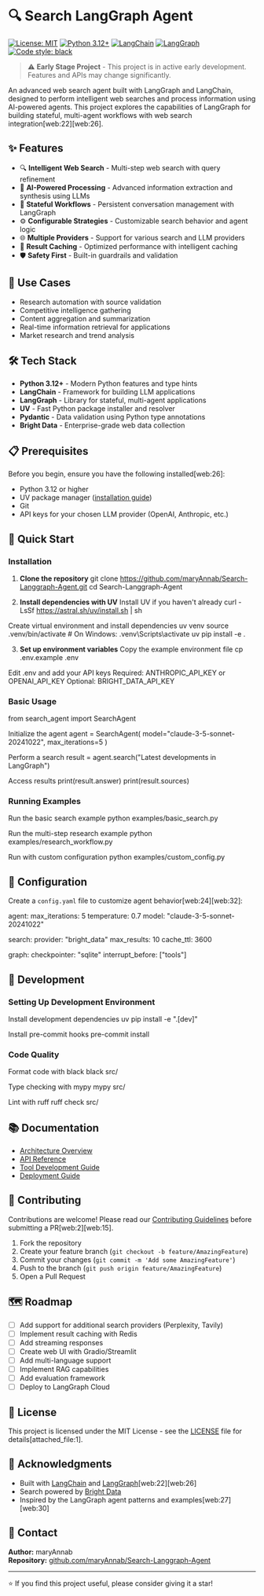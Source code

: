 # 🔍 Search LangGraph Agent

[![License: MIT](https://img.shields.io/badge/License-MIT-yellow.svg)](https://opensource.org/licenses/MIT)
[![Python 3.12+](https://img.shields.io/badge/python-3.12+-blue.svg)](https://www.python.org/downloads/)
[![LangChain](https://img.shields.io/badge/LangChain-🦜-green.svg)](https://www.langchain.com/)
[![LangGraph](https://img.shields.io/badge/LangGraph-🕸️-orange.svg)](https://langchain-ai.github.io/langgraph/)
[![Code style: black](https://img.shields.io/badge/code%20style-black-000000.svg)](https://github.com/psf/black)

> ⚠️ **Early Stage Project** - This project is in active early development. Features and APIs may change significantly.

An advanced web search agent built with LangGraph and LangChain, designed to perform intelligent web searches and process information using AI-powered agents. This project explores the capabilities of LangGraph for building stateful, multi-agent workflows with web search integration[web:22][web:26].

## ✨ Features

- 🔍 **Intelligent Web Search** - Multi-step web search with query refinement
- 🤖 **AI-Powered Processing** - Advanced information extraction and synthesis using LLMs
- 🔄 **Stateful Workflows** - Persistent conversation management with LangGraph
- ⚙️ **Configurable Strategies** - Customizable search behavior and agent logic
- 🌐 **Multiple Providers** - Support for various search and LLM providers
- 💾 **Result Caching** - Optimized performance with intelligent caching
- 🛡️ **Safety First** - Built-in guardrails and validation

## 🎯 Use Cases

- Research automation with source validation
- Competitive intelligence gathering
- Content aggregation and summarization
- Real-time information retrieval for applications
- Market research and trend analysis

## 🛠️ Tech Stack

- **Python 3.12+** - Modern Python features and type hints
- **LangChain** - Framework for building LLM applications
- **LangGraph** - Library for stateful, multi-agent applications
- **UV** - Fast Python package installer and resolver
- **Pydantic** - Data validation using Python type annotations
- **Bright Data** - Enterprise-grade web data collection

## 📋 Prerequisites

Before you begin, ensure you have the following installed[web:26]:

- Python 3.12 or higher
- UV package manager ([installation guide](https://github.com/astral-sh/uv))
- Git
- API keys for your chosen LLM provider (OpenAI, Anthropic, etc.)

## 🚀 Quick Start

### Installation

1. **Clone the repository**
git clone https://github.com/maryAnnab/Search-Langgraph-Agent.git
cd Search-Langgraph-Agent


2. **Install dependencies with UV**
Install UV if you haven't already
curl -LsSf https://astral.sh/uv/install.sh | sh

Create virtual environment and install dependencies
uv venv
source .venv/bin/activate # On Windows: .venv\Scripts\activate
uv pip install -e .


3. **Set up environment variables**
Copy the example environment file
cp .env.example .env

Edit .env and add your API keys
Required: ANTHROPIC_API_KEY or OPENAI_API_KEY
Optional: BRIGHT_DATA_API_KEY

### Basic Usage

from search_agent import SearchAgent

Initialize the agent
agent = SearchAgent(
model="claude-3-5-sonnet-20241022",
max_iterations=5
)

Perform a search
result = agent.search("Latest developments in LangGraph")

Access results
print(result.answer)
print(result.sources)


### Running Examples

Run the basic search example
python examples/basic_search.py

Run the multi-step research example
python examples/research_workflow.py

Run with custom configuration
python examples/custom_config.py


## 🔧 Configuration

Create a `config.yaml` file to customize agent behavior[web:24][web:32]:

agent:
max_iterations: 5
temperature: 0.7
model: "claude-3-5-sonnet-20241022"

search:
provider: "bright_data"
max_results: 10
cache_ttl: 3600

graph:
checkpointer: "sqlite"
interrupt_before: ["tools"]


## 🧪 Development

### Setting Up Development Environment

Install development dependencies
uv pip install -e ".[dev]"

Install pre-commit hooks
pre-commit install


### Code Quality

Format code with black
black src/

Type checking with mypy
mypy src/

Lint with ruff
ruff check src/


## 📚 Documentation

- [Architecture Overview](docs/architecture.md)
- [API Reference](docs/api.md)
- [Tool Development Guide](docs/tools.md)
- [Deployment Guide](docs/deployment.md)

## 🤝 Contributing

Contributions are welcome! Please read our [Contributing Guidelines](CONTRIBUTING.md) before submitting a PR[web:2][web:15].

1. Fork the repository
2. Create your feature branch (`git checkout -b feature/AmazingFeature`)
3. Commit your changes (`git commit -m 'Add some AmazingFeature'`)
4. Push to the branch (`git push origin feature/AmazingFeature`)
5. Open a Pull Request

## 🗺️ Roadmap

- [ ] Add support for additional search providers (Perplexity, Tavily)
- [ ] Implement result caching with Redis
- [ ] Add streaming responses
- [ ] Create web UI with Gradio/Streamlit
- [ ] Add multi-language support
- [ ] Implement RAG capabilities
- [ ] Add evaluation framework
- [ ] Deploy to LangGraph Cloud

## 📝 License

This project is licensed under the MIT License - see the [LICENSE](LICENSE) file for details[attached_file:1].

## 🙏 Acknowledgments

- Built with [LangChain](https://www.langchain.com/) and [LangGraph](https://langchain-ai.github.io/langgraph/)[web:22][web:26]
- Search powered by [Bright Data](https://brightdata.com/)
- Inspired by the LangGraph agent patterns and examples[web:27][web:30]

## 📧 Contact

**Author:** maryAnnab  
**Repository:** [github.com/maryAnnab/Search-Langgraph-Agent](https://github.com/maryAnnab/Search-Langgraph-Agent)

---

⭐ If you find this project useful, please consider giving it a star!
